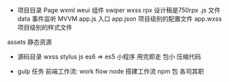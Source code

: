 - 项目目录
Page
wxml weui 组件 swiper
wxss rpx  设计稿是750rpx
.js 文件 data 事件监听
MVVM
app.js 入口
app.json 项目级别的配置文件
app.wxss 项目级别的样式文件

assets 静态资源

- 源码目录
wxss stylus
js es6 => es5
小程序 用完即走 包小 压缩代码 

- gulp 任务
前端工作流: work flow
node 搭建工作流 npm 包 各司其职